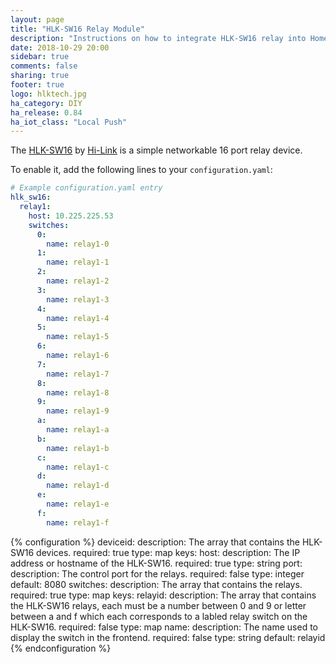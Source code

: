 ```yaml
---
layout: page
title: "HLK-SW16 Relay Module"
description: "Instructions on how to integrate HLK-SW16 relay into Home Assistant."
date: 2018-10-29 20:00
sidebar: true
comments: false
sharing: true
footer: true
logo: hlktech.jpg
ha_category: DIY
ha_release: 0.84
ha_iot_class: "Local Push"
---
```


The [HLK-SW16](http://www.hlktech.net/product_detail.php?ProId=48) by [Hi-Link](http://www.hlktech.net/) is a simple networkable 16 port relay device.

To enable it, add the following lines to your `configuration.yaml`:

```yaml
# Example configuration.yaml entry
hlk_sw16:
  relay1:
    host: 10.225.225.53
    switches:
      0:
        name: relay1-0
      1:
        name: relay1-1
      2:
        name: relay1-2
      3:
        name: relay1-3
      4:
        name: relay1-4
      5:
        name: relay1-5
      6:
        name: relay1-6
      7:
        name: relay1-7
      8:
        name: relay1-8
      9:
        name: relay1-9
      a:
        name: relay1-a
      b:
        name: relay1-b
      c:
        name: relay1-c
      d:
        name: relay1-d
      e:
        name: relay1-e
      f:
        name: relay1-f
```

{% configuration %}
deviceid:
  description: The array that contains the HLK-SW16 devices.
  required: true
  type: map
  keys:
    host:
      description: The IP address or hostname of the HLK-SW16.
      required: true
      type: string
    port:
      description: The control port for the relays.
      required: false
      type: integer
      default: 8080
    switches:
      description: The array that contains the relays.
      required: true
      type: map
      keys:
        relayid:
          description: The array that contains the HLK-SW16 relays, each must be a number between 0 and 9 or letter between a and f which each corresponds to a labled relay switch on the HLK-SW16.
          required: false
          type: map
          name:
            description: The name used to display the switch in the frontend.
            required: false
            type: string
            default: relayid
{% endconfiguration %}
